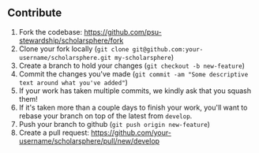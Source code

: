 ## Contribute

1. Fork the codebase: https://github.com/psu-stewardship/scholarsphere/fork
1. Clone your fork locally (`git clone git@github.com:your-username/scholarsphere.git my-scholarsphere`)
1. Create a branch to hold your changes (`git checkout -b new-feature`)
1. Commit the changes you've made (`git commit -am "Some descriptive text around what you've added"`)
1. If your work has taken multiple commits, we kindly ask that you squash them!
1. If it's taken more than a couple days to finish your work, you'll want to rebase your branch on top of the latest from `develop`.
1. Push your branch to github (`git push origin new-feature`)
1. Create a pull request: https://github.com/your-username/scholarsphere/pull/new/develop